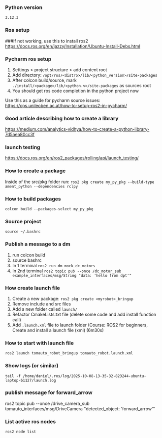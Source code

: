 ### Python version
`3.12.3`
### Ros setup
###If not working, use this to install ros2
https://docs.ros.org/en/jazzy/Installation/Ubuntu-Install-Debs.html

### Pycharm ros setup
1. Settings > project structure > add content root
2. Add directory: `/opt/ros/<distro>/lib/<python_version>/site-packages`
3. After colcon build/source, mark `./install/<package>/lib/<python.v>/site-packages` as sources root
3. You should get ros code completion in the python project now

Use this as a guide for pycharm source issues:
https://cps.unileoben.ac.at/how-to-setup-ros2-in-pycharm/

### Good article describing how to create a library
https://medium.com/analytics-vidhya/how-to-create-a-python-library-7d5aea80cc3f

### launch testing
https://docs.ros.org/en/ros2_packages/rolling/api/launch_testing/

### How to create a package
Inside of the src/pkg folder run:
`ros2 pkg create my_py_pkg --build-type ament_python --dependencies rclpy`

### How to build packages
`colcon build --packages-select my_py_pkg`

### Source project
`source ~/.bashrc`

### Publish a message to a dm
1. run colcon build
2. source bashrc
3. In 1 terminal `ros2 run dm mock_dc_motors`
4. In 2nd terminal `ros2 topic pub --once /dc_motor_sub example_interfaces/msg/String "data: 'hello from dpt'"`

### How create launch file
1. Create a new package: `ros2 pkg create <myrobot>_bringup`
2. Remove include and src files
3. Add a new folder called `launch/`
4. Refactor CmakeLists.txt file (delete some code and add install function call)
5. Add `.launch.xml` file to launch folder (Course: ROS2 for beginners, Create and install a launch file (xml) (6m30s)


### How to start with launch file
`ros2 launch tomauto_robot_bringup tomauto_robot.launch.xml`

### Show logs (or similar)
`tail -f /home/daniel/.ros/log/2025-10-08-13-35-32-823244-ubuntu-laptop-61127/launch.log`

### publish message for forward_arrow
ros2 topic pub --once /drive_camera_sub tomauto_interfaces/msg/DriveCamera "detected_object: 'forward_arrow'"


### List active ros nodes
`ros2 node list`